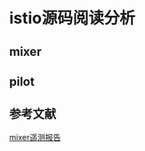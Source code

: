 # istio源码阅读分析

## mixer
## pilot
## 

## 参考文献

[mixer遥测报告](https://segmentfault.com/a/1190000015685943)
